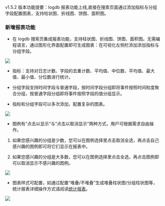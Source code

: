 v1.5.2 版本功能提要：logdb 报表功能上线,直接在搜索页面通过添加指标与分组字段配置图表，支持柱状图、折线图、饼图、面积图。

### 新增报表功能

* 在 logdb 搜索页集成报表功能，支持柱状图、折线图、饼图、面积图。无需编程语言，通过图形化界面配置即可生成图表：在可视化左侧栏添加添加指标与分组字段。

![](https://pandora-kibana.qiniu.com/charts.png)

* 指标：支持对日志计数、字段的去重计数、平均值、中位数、平均值、最大值、最小值、分位数进行统计。

* 分组字段支持时间字段与普通字段，按时间字段分组即将事件按照时间粒度聚合分组，按普通字段分组即将事件按照字段的值分组显示。

* 指标和分组字段可以多次添加，配置复杂的图表。

![](https://pandora-kibana.qiniu.com/complex.png)

* 图例有“点击以显示”与“点击以取消显示”两种方式，用户可根据需求自由操作。

1. 如果您感兴趣的分组是少数，您可以在图例选择里点击取消全选，再点击自己感兴趣的图例即可将它们显示在报表中。

2. 如果您感兴趣的分组是大多数，您可以在图例选择里点击全选，再点击图例即可以取消显示不感兴趣的图例。

![](https://pandora-kibana.qiniu.com/_show.png)

* 图表样式可配置，如通过配置“堆叠/不堆叠”生成堆叠柱状图/分组柱状图等，统计报表详细操作方式请阅读[统计报表](https://qiniu.github.io/pandora-docs/#/logdb?id=统计报表)。

![](https://pandora-kibana.qiniu.com/style.png)

